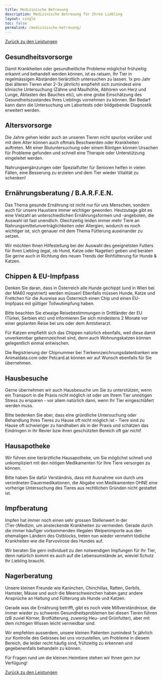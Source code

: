 ```yaml
---
title: Medizinische Betreuung
description: Medizinische Betreuung für Ihren Liebling
layout: single
toc: false
permalink: /medizinische-betreuung/
---
```


<i class="fa-solid fa-arrow-left-long"></i>  [Zurück zu den Leistungen](/leistungen/)

## Gesundheitsvorsorge

Damit Krankheiten oder gesundheitliche Probleme möglichst frühzeitig erkannt und behandelt werden können, ist es ratsam, Ihr Tier in regelmässigen Abständen tierärztlich untersuchen zu lassen. 1x pro Jahr (bei älteren Tieren eher 2-3x jährlich) empfiehlt sich zumindest eine klinische Untersuchung (Zähne und Maulhöhle, Abhören von Herz und Lunge, Abtasten des Bauches etc), um eine grobe Einschätzung des Gesundheitszustandes Ihres Lieblings vornehmen zu können. Bei Bedarf kann dann die Untersuchung um Labortests oder bildgebende Diagnostik erweitert werden.

## Altersvorsorge

Die Jahre gehen leider auch an unseren Tieren nicht spurlos vorüber und mit dem Alter können auch oftmals Beschwerden oder Krankheiten auftreten. Mit einer Blutuntersuchung oder einem Röntgen können Ursachen für Probleme gefunden und schnell eine Therapie oder Unterstützung eingeleitet werden.

Nahrungsergänzungen oder Spezialfutter für Senioren helfen in vielen Fällen, eine Besserung zu erzielen und dem Tier wieder Vitalität zu schenken!

## Ernährungsberatung / B.A.R.F.E.N.

Das Thema gesunde Ernährung ist nicht nur für uns Menschen, sondern auch für unsere Haustiere immer wichtiger geworden. Heutzutage gibt es eine Vielzahl an unterschiedlichen Ernährungsformen und -angeboten, die Auswahl ist fast unendlich. Gleichzeitig leiden immer mehr Tiere an Nahrungsmittelunverträglichkeiten oder Allergien, wodurch es noch wichtiger ist, sich genauer mit dem Thema Fütterung auseinander zu setzen.

Wir möchten Ihnen Hilfestellung bei der Auswahl des geeignetsten Futters für Ihren Liebling (egal, ob Hund, Katze oder Nagetier) geben und beraten Sie gerne auch in Richtung des neuen Trends der Rohfütterung für Hunde & Katzen.

## Chippen & EU-Impfpass

Denken Sie daran, dass in Österreich alle Hunde gechippt (und in Wien bei der MA60 registriert) werden müssen! Ebenfalls müssen Hunde, Katze und Frettchen für die Ausreise aus Österreich einen Chip und einen EU-Impfpass mit gültiger Tollwutimpfung haben.

Bitte beachten Sie etwaige Reisebestimmungen in Drittländer der EU (Türkei, Serbien etc) und informieren Sie sich mindestens 2 Monate vor einer geplanten Reise bei uns oder dem Amtstierarzt.

Für Katzen empfiehlt sich das Chippen natürlich ebenfalls, weil diese damit unverkennbar gekennzeichnet sind, denn auch Wohnungskatzen können gelegentlich einmal entwischen.

Die Registrierung der Chipnummer bei Tierkennzeichnungsdatenbanken wie Animaldata.com oder Petcard.at können wir auf Wunsch ebenfalls für Sie übernehmen.

## Hausbesuche

Gerne übernehmen wir auch Hausbesuche um Sie zu unterstützen, wenn ein Transport in die Praxis nicht möglich ist oder um Ihrem Tier unnötigen Stress zu ersparen - vor allem natürlich dann, wenn Ihr Tier eingeschläfert werden muss.

Bitte bedenken Sie aber, dass eine gründliche Untersuchung oder Behandlung Ihres Tieres zu Hause oft nicht möglich ist - Tiere  sind zu Hause oft schwieriger zu handhaben als in der Praxis und schätzen das Eindringen in ihr Revier bzw ihren geschützten Bereich oft gar nicht!

## Hausapotheke

Wir führen eine tierärztliche Hausapotheke, um Sie möglichst schnell und unkompliziert mit den nötigen Medikamenten für Ihre Tiere versorgen zu können.

Bitte haben Sie dafür Verständnis, dass mit Ausnahme von durch uns verordneten Dauermedikationen, die Abgabe von Medikamenten OHNE eine vorherige Untersuchung des Tieres aus rechtlichen Gründen nicht gestattet ist.

## Impfberatung

Impfen hat immer noch einen sehr grossen Stellenwert in der (Tier-)Medizin, um ansteckende Krankheiten zu vermeiden. Gerade durch die immer häufiger vorkommenden illegalen Welpenimporte aus den ehemaligen Ländern des Ostblocks, treten nun wieder vermehrt tödliche Krankheiten wie die Parvovirose des Hundes auf.

Wir beraten Sie gern individuell zu den notwendigen Impfungen für Ihr Tier, denn natürlich kommt es auch auf die Lebensumstände an, wieviel Schutz Ihr Liebling braucht.

## Nagerberatung

Unsere kleinen Freunde wie Kaninchen, Chinchillas, Ratten, Gerbils, Hamster, Mäuse und auch die Meerschweinchen haben ganz andere Ansprüche an Haltung und Fütterung als Hunde und Katzen.

Gerade was die Ernährung betrifft, gibt es noch viele Mißverständnisse, die immer wieder zu schweren Gesundheitsproblemen bei diesen Tieren führen (zB zuviel Körner, Brotfütterung, zuwenig Heu- und Grünfutter), aber mit dem richtigen Wissen leicht vermeidbar sind.

Wir empfehlen ausserdem, unsere kleinen Patienten zumindest 1x jährlich zur Kontrolle des Gebisses bei uns vorzustellen, um Probleme in diesem Bereich, die leider recht häufig sind, frühzeitig zu erkennen und gegebenenfalls behandeln zu können.

Für Fragen rund um die kleinen Heimtiere stehen wir Ihnen gern zur Verfügung!

<i class="fa-solid fa-arrow-left-long"></i>  [Zurück zu den Leistungen](/leistungen/)